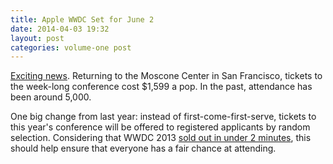 ```yaml
---
title: Apple WWDC Set for June 2
date: 2014-04-03 19:32
layout: post
categories: volume-one post
---
```

[Exciting news](https://developer.apple.com/wwdc/). Returning to the Moscone Center in San Francisco, tickets to the week-long conference cost $1,599 a pop. In the past, attendance has been around 5,000.  

One big change from last year: instead of first-come-first-serve, tickets to this year's conference will be offered to registered applicants by random selection. Considering that WWDC 2013 [sold out in under 2 minutes](http://arstechnica.com/apple/2013/04/apples-wwdc-2013-tickets-sold-out-in-a-record-two-minutes/), this should help ensure that everyone has a fair chance at attending. 